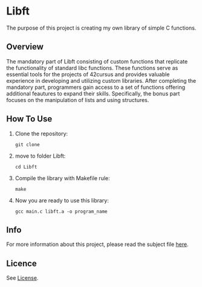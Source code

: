 <h1>Libft</h1>
The purpose of this project is creating my own library of simple C functions.
<h2>Overview</h2>
The mandatory part of Libft consisting of custom functions that replicate the functionality of standard libc functions.
These functions serve as essential tools for the projects of 42cursus and provides valuable experience in developing and utilizing custom libraries.
After completing the mandatory part, programmers gain access to a set of functions offering additional feautures to expand their skills.
Specifically, the bonus part focuses on the manipulation of lists and using structures.
<h2>How To Use</h2>
<ol>
  <li>Clone the repository:</li>
  <pre><code>git clone </code></pre>
  <li>move to folder Libft:</li>
  <pre><code>cd Libft</code></pre>
  <li>Compile the library with Makefile rule:</li>
  <pre><code>make</code></pre>
  <li>Now you are ready to use this library:</li>
  <pre><code>gcc main.c libft.a -o program_name</code></pre>
</ol>
<h2>Info</h2>
For more information about this project, please read the subject file <a href="https://github.com/recozzi/Libft_42/blob/main/en.subject.pdf">here</a>.
<h2>Licence</h2>
See <a href="https://github.com/recozzi/Libft_42/blob/main/LICENSE">License</a>.
